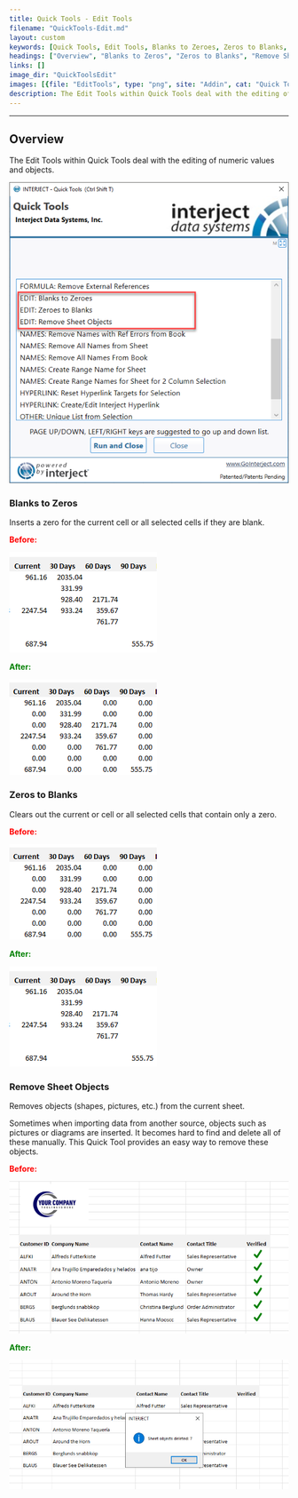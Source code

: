 ```yaml
---
title: Quick Tools - Edit Tools
filename: "QuickTools-Edit.md"
layout: custom
keywords: [Quick Tools, Edit Tools, Blanks to Zeroes, Zeros to Blanks, Remove Sheet Objects]
headings: ["Overview", "Blanks to Zeros", "Zeros to Blanks", "Remove Sheet Objects"]
links: []
image_dir: "QuickToolsEdit"
images: [{file: "EditTools", type: "png", site: "Addin", cat: "Quick Tools", sub: "", report: "", ribbon: "", config: ""},{file: "BlanksBefore", type: "png", site: "Addin", cat: "Report", sub: "", report: "", ribbon: "", config: ""},{file: "BlanksAfter", type: "png", site: "Addin", cat: "Report", sub: "", report: "", ribbon: "", config: ""},{file: "BlanksAfter", type: "png", site: "Addin", cat: "Report", sub: "", report: "", ribbon: "", config: ""},{file: "BlanksBefore", type: "png", site: "Addin", cat: "Report", sub: "", report: "", ribbon: "", config: ""},{file: "ObjectsBefore", type: "png", site: "Addin", cat: "Report", sub: "", report: "", ribbon: "", config: ""},{file: "ObjectsAfter", type: "png", site: "Addin", cat: "Report", sub: "", report: "", ribbon: "", config: ""}]
description: The Edit Tools within Quick Tools deal with the editing of numeric values and objects.
---
```

* * *


## Overview

The Edit Tools within Quick Tools deal with the editing of numeric values and objects.

![](/images/QuickToolsEdit/EditTools.png)
<br>

### Blanks to Zeros

Inserts a zero for the current cell or all selected cells if they are blank.

<b style='color:red;'><strong>Before:</strong></b>

![](/images/QuickToolsEdit/BlanksBefore.png)
<br>

<b style='color:green;'><strong>After:</strong></b>

![](/images/QuickToolsEdit/BlanksAfter.png)
<br>

### Zeros to Blanks

Clears out the current or cell or all selected cells that contain only a zero.

<b style='color:red;'><strong>Before:</strong></b>

![](/images/QuickToolsEdit/BlanksAfter.png)
<br>

<b style='color:green;'><strong>After:</strong></b>

![](/images/QuickToolsEdit/BlanksBefore.png)
<br>

### Remove Sheet Objects

Removes objects (shapes, pictures, etc.) from the current sheet. 

Sometimes when importing data from another source, objects such as pictures or diagrams are inserted. It becomes hard to find and delete all of these manually. This Quick Tool provides an easy way to remove these objects.

<b style='color:red;'><strong>Before:</strong></b>

![](/images/QuickToolsEdit/ObjectsBefore.png)
<br>

<b style='color:green;'><strong>After:</strong></b>

![](/images/QuickToolsEdit/ObjectsAfter.png)
<br>

